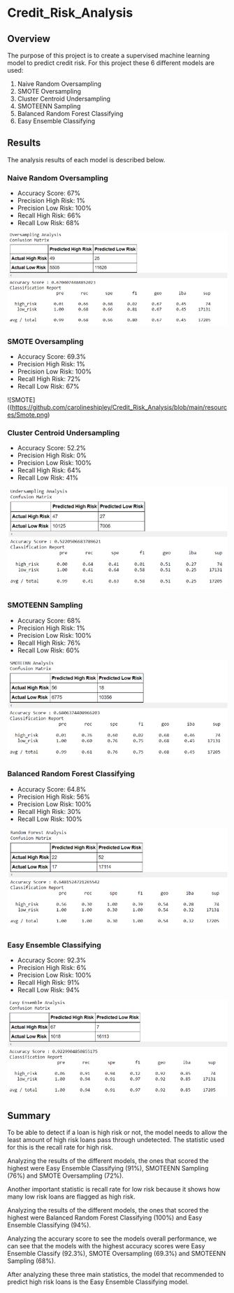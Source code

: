 # Credit_Risk_Analysis

## Overview

The purpose of this project is to create a supervised machine learning model to predict credit risk. For this project these 6 different models are used:

1. Naive Random Oversampling
2. SMOTE Oversampling
3. Cluster Centroid Undersampling
4. SMOTEENN Sampling
5. Balanced Random Forest Classifying
6. Easy Ensemble Classifying

## Results

The analysis results of each model is described below.

### Naive Random Oversampling

* Accuracy Score: 67%
* Precision High Risk: 1%
* Precision Low Risk: 100%
* Recall High Risk: 66%
* Recall Low Risk: 68%

![oversampling](https://github.com/carolineshipley/Credit_Risk_Analysis/blob/main/resources/Naive.png)

### SMOTE Oversampling

* Accuracy Score: 69.3%
* Precision High Risk: 1%
* Precision Low Risk: 100%
* Recall High Risk: 72%
* Recall Low Risk: 67%

![SMOTE]((https://github.com/carolineshipley/Credit_Risk_Analysis/blob/main/resources/Smote.png)

### Cluster Centroid Undersampling

* Accuracy Score: 52.2%
* Precision High Risk: 0%
* Precision Low Risk: 100%
* Recall High Risk: 64%
* Recall Low Risk: 41%

![undersampling](https://github.com/carolineshipley/Credit_Risk_Analysis/blob/main/resources/Cluster.png)

### SMOTEENN Sampling

* Accuracy Score: 68%
* Precision High Risk: 1%
* Precision Low Risk: 100%
* Recall High Risk: 76%
* Recall Low Risk: 60%

![SMOTEENN](https://github.com/carolineshipley/Credit_Risk_Analysis/blob/main/resources/Smoteen.png)

### Balanced Random Forest Classifying

* Accuracy Score: 64.8%
* Precision High Risk: 56%
* Precision Low Risk: 100%
* Recall High Risk: 30%
* Recall Low Risk: 100%

![random_forest](https://github.com/carolineshipley/Credit_Risk_Analysis/blob/main/resources/Forest.png)

### Easy Ensemble Classifying

* Accuracy Score: 92.3%
* Precision High Risk: 6%
* Precision Low Risk: 100%
* Recall High Risk: 91%
* Recall Low Risk: 94%

![easy_ensemble](https://github.com/carolineshipley/Credit_Risk_Analysis/blob/main/resources/Easy.png)

## Summary

To be able to detect if a loan is high risk or not, the model needs to allow the least amount of high risk loans pass through undetected. The statistic used for this is the recall rate for high risk. 

Analyzing the results of the different models, the ones that scored the highest were Easy Ensemble Classifying (91%), SMOTEENN Sampling (76%) and SMOTE Oversampling (72%).

Another important statistic is recall rate for low risk because it shows how many low risk loans are flagged as high risk. 

Analyzing the results of the different models, the ones that scored the highest were Balanced Random Forest Classifying (100%) and Easy Ensemble Classifying (94%).

Analyzing the accurary score to see the models overall performance, we can see that the models with the highest accuracy scores were Easy Ensemble Classify (92.3%), SMOTE Oversampling (69.3%) and SMOTEENN Sampling (68%).

After analyzing these three main statistics, the model that recommended to predict high risk loans is the Easy Ensemble Classifying model.

